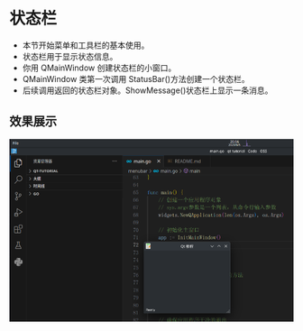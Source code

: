 # 状态栏
- 本节开始菜单和工具栏的基本使用。
- 状态栏用于显示状态信息。
- 你用 QMainWindow 创建状态栏的小窗口。
- QMainWindow 类第一次调用 StatusBar()方法创建一个状态栏。
- 后续调用返回的状态栏对象。ShowMessage()状态栏上显示一条消息。



## 效果展示
![](./images/2023-08-05_18-10.png)

